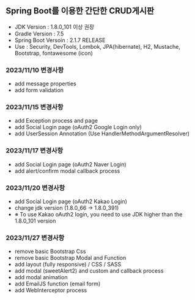 ## Spring Boot를 이용한 간단한 CRUD게시판

- JDK Version : 1.8.0_101 이상 권장
- Gradle Version : 7.5
- Spring Boot Versoin : 2.1.7 RELEASE
- Use : Security, DevTools, Lombok, JPA(hibernate), H2, Mustache, Bootstrap, fontawesome (icon)

### 2023/11/10 변경사항

- add message properties
- add form validation

### 2023/11/15 변경사항

- add Exception process and page
- add Social Login page (oAuth2 Google Login only)
- add UserSession Annotation (Use HandlerMethodArgumentResolver)

### 2023/11/17 변경사항

- add Social Login page (oAuth2 Naver Login)
- add alert/confirm modal callback process

### 2023/11/20 변경사항

- add Social Login page (oAuth2 Kakao Login)
- change jdk version (1.8.0_66 -> 1.8.0_391)
- ※ To use Kakao oAuth2 login, you need to use JDK higher than the 1.8.0_101 version

### 2023/11/27 변경사항

- remove basic Bootstrap Css
- remove basic Bootstrap Modal and Function
- add layout (fully responsive) / CSS / SASS
- add modal (sweetAlert2) and custom and callback process
- add modal animation
- add EmailJS function (email form)
- add WebInterceptor process